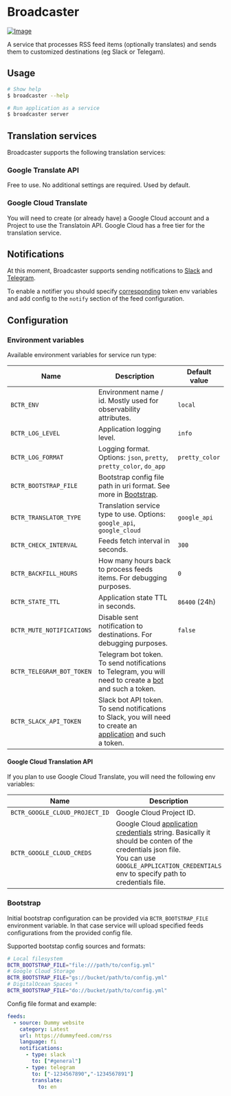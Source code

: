 # Broadcaster

[![Image](https://github.com/dlampsi/broadcaster/actions/workflows/image.yml/badge.svg)](https://github.com/dlampsi/broadcaster/actions/workflows/image.yml)

A service that processes RSS feed items (optionally translates) and sends them to customized destinations (eg Slack or Telegam).

## Usage

```bash
# Show help
$ broadcaster --help

# Run application as a service
$ broadcaster server
```

<!-- ------------------------------------------------------------------------------------------ -->
## Translation services

Broadcaster supports the following translation services:

### Google Translate API

Free to use. No additional settings are required. Used by default.

### Google Cloud Translate

You will need to create (or already have) a Google Cloud account and a Project to use the Translatoin API. Google Cloud has a free tier for the translation service.

<!-- ------------------------------------------------------------------------------------------ -->
## Notifications

At this moment, Broadcaster supports sending notifications to [Slack](https://slack.com/) and [Telegram](https://telegram.org/).

To enable a notifier you should specify [corresponding](#environment-variables) token env variables and add config to the `notify` section of the feed configuration.

## Configuration

### Environment variables

Available environment variables for service run type:

| Name | Description | Default value |
| ---- | ----------- | ------------- |
| `BCTR_ENV` | Environment name / id. Mostly used for observability attributes. | `local` |
| `BCTR_LOG_LEVEL` | Application logging level. | `info` |
| `BCTR_LOG_FORMAT` | Logging format. Options: `json`, `pretty`, `pretty_color`, `do_app` | `pretty_color` |
| `BCTR_BOOTSTRAP_FILE` | Bootstrap config file path in uri format. See more in [Bootstrap](#bootstrap). | |
| `BCTR_TRANSLATOR_TYPE` | Translation service type to use. Options: `google_api`, `google_cloud`  | `google_api` |
| `BCTR_CHECK_INTERVAL` | Feeds fetch interval in seconds. | `300` |
| `BCTR_BACKFILL_HOURS` | How many hours back to process feeds items. For debugging purposes. | `0` |
| `BCTR_STATE_TTL` | Application state TTL in seconds. | `86400` (24h) |
| `BCTR_MUTE_NOTIFICATIONS` | Disable sent notification to destinations. For debugging purposes. | `false` |
| `BCTR_TELEGRAM_BOT_TOKEN` | Telegram bot token.<br>To send notifications to Telegram, you will need to create a [bot](https://core.telegram.org/bots/tutorial) and such a token. |  |
| `BCTR_SLACK_API_TOKEN` | Slack bot API token.<br>To send notifications to Slack, you will need to create an [application](https://api.slack.com/start/quickstart) and such a token. |  |

#### Google Cloud Translation API

If you plan to use Google Cloud Translate, you will need the following env variables:

| Name | Description |
| ---- | ----------- |
| `BCTR_GOOGLE_CLOUD_PROJECT_ID` | Google Cloud Project ID. |
| `BCTR_GOOGLE_CLOUD_CREDS` | Google Cloud [application credentials](https://cloud.google.com/docs/authentication/provide-credentials-adc) string. Basically it should be conten of the credentials json file. <br> You can use `GOOGLE_APPLICATION_CREDENTIALS` env to specify path to credentials file.|

### Bootstrap

Initial bootstrap configuration can be provided via `BCTR_BOOTSTRAP_FILE` environment variable. In that case service will upload specified feeds configurations from the provided config file.

Supported bootstap config sources and formats:

```bash
# Local filesystem
BCTR_BOOTSTRAP_FILE="file:///path/to/config.yml"
# Google Cloud Storage
BCTR_BOOTSTRAP_FILE="gs://bucket/path/to/config.yml"
# DigitalOcean Spaces *
BCTR_BOOTSTRAP_FILE="do://bucket/path/to/config.yml"
```

Config file format and example:

```yaml
feeds:
  - source: Dummy website
    category: Latest
    url: https://dummyfeed.com/rss
    language: fi
    notifications:
      - type: slack
        to: ["#general"]
      - type: telegram
        to: ["-1234567890","-1234567891"]
        translate:
          to: en
```
